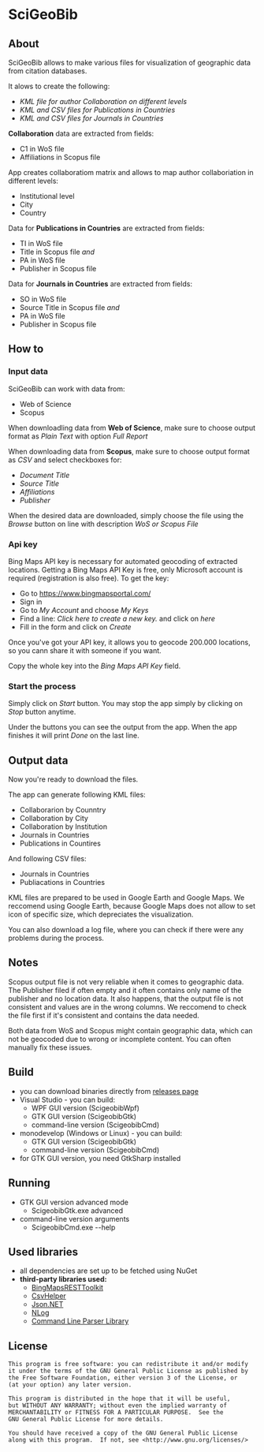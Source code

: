 SciGeoBib
=========

## About

SciGeoBib allows to make various files for visualization of  geographic data from citation databases.

It alows to create the following:
- *KML file for author Collaboration on different levels*
- *KML and CSV files for Publications in Countries*
- *KML and CSV files for Journals in Countries*

**Collaboration** data are extracted from fields:

- C1 in WoS file
- Affiliations in Scopus file

App creates collaboratiom matrix and allows to map author collaboriation in different levels:

- Institutional level
- City
- Country

Data for **Publications in Countries** are extracted from fields:
- TI in WoS file
- Title in Scopus file
*and*
- PA in WoS file
- Publisher in Scopus file


Data for **Journals in Countries** are extracted from fields:
- SO in WoS file
- Source Title in Scopus file
*and*
- PA in WoS file
- Publisher in Scopus file

## How to

### Input data

SciGeoBib can work with data from:
- Web of Science
- Scopus

When downloadling data from **Web of Science**, make sure to choose output format as *Plain Text* with option *Full Report*

When downloading data from **Scopus**, make sure to choose output format as *CSV* and select checkboxes for:
- *Document Title*
- *Source Title*
- *Affiliations*
- *Publisher*

When the desired data are downloaded, simply choose the file using the *Browse* button on line with description *WoS or Scopus File*

### Api key

Bing Maps API key is necessary for automated geocoding of extracted locations.
Getting a Bing Maps API Key is free, only Microsoft account is required (registration is also free). 
To get the key:
- Go to https://www.bingmapsportal.com/
- Sign in
- Go to *My Account* and choose *My Keys*
- Find a line: *Click here to create a new key.* and click on *here*
- Fill in the form and click on *Create*

Once you've got your API key, it allows you to geocode 200.000 locations, so you cann share it with someone if you want.

Copy the whole key into the *Bing Maps API Key* field.

### Start the process

Simply click on *Start* button.
You may stop the app simply by clicking on *Stop* button anytime.

Under the buttons you can see the output from the app. 
When the app finishes it will print *Done* on the last line.

## Output data

Now you're ready to download the files.

The app can generate following KML files:
- Collaborarion by Counntry
- Collaboration by City
- Collaboration by Institution
- Journals in Countries
- Publications in Countires

And following CSV files:
- Journals in Countries
- Publiacations in Countries

KML files are prepared to be used in Google Earth and Google Maps. We reccomend using Google Earth, because Google Maps does not allow to set icon of specific size, which depreciates the visualization.

You can also download a log file, where you can check if there were any problems during the process.

## Notes

Scopus output file is not very reliable when it comes to geographic data. The Publisher filed if often empty and it often contains only name of the publisher and no location data. 
It also happens, that the output file is not consistent and values are in the wrong columns. We reccomend to check the file first if it's consistent and contains the data needed.

Both data from WoS and Scopus might contain geographic data, which can not be geocoded due to wrong or incomplete content. You can often manually fix these issues.

## Build

* you can download binaries directly from [releases page](https://github.com/scigeobib/scigeobib/releases)
* Visual Studio - you can build:
  - WPF GUI version (ScigeobibWpf)
  - GTK GUI version (ScigeobibGtk)
  - command-line version (ScigeobibCmd)
* monodevelop (Windows or Linux) - you can build:
  - GTK GUI version (ScigeobibGtk)
  - command-line version (ScigeobibCmd)
* for GTK GUI version, you need GtkSharp installed

## Running

* GTK GUI version advanced mode
  - ScigeobibGtk.exe advanced
* command-line version arguments
  - ScigeobibCmd.exe --help

## Used libraries

- all dependencies are set up to be fetched using NuGet
- **third-party libraries used:**
  - [BingMapsRESTToolkit](https://github.com/Microsoft/BingMapsRESTToolkit)
  - [CsvHelper](https://github.com/JoshClose/CsvHelper)
  - [Json.NET](https://github.com/JamesNK/Newtonsoft.Json)
  - [NLog](https://github.com/NLog/NLog)
  - [Command Line Parser Library](https://github.com/gsscoder/commandline)

## License

    This program is free software: you can redistribute it and/or modify
    it under the terms of the GNU General Public License as published by
    the Free Software Foundation, either version 3 of the License, or
    (at your option) any later version.

    This program is distributed in the hope that it will be useful,
    but WITHOUT ANY WARRANTY; without even the implied warranty of
    MERCHANTABILITY or FITNESS FOR A PARTICULAR PURPOSE.  See the
    GNU General Public License for more details.

    You should have received a copy of the GNU General Public License
    along with this program.  If not, see <http://www.gnu.org/licenses/>

